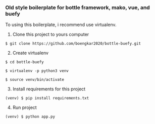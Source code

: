### Old style boilerplate for bottle framework, mako, vue, and buefy

To using this boilerplate, i recommend use virtualenv.

1. Clone this project to yours computer

`$ git clone https://github.com/boengkar2020/bottle-buefy.git`

2. Create virtualenv

`$ cd bottle-buefy`

`$ virtualenv -p python3 venv`

`$ source venv/bin/activate`

3. Install requirements for this project

`(venv) $ pip install requirements.txt`

4. Run project

`(venv) $ python app.py`


